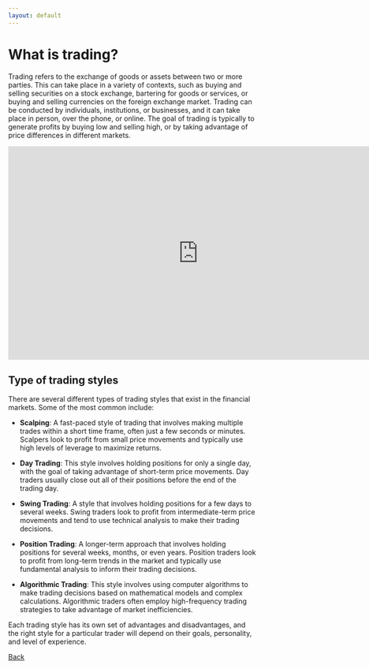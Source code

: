 ```yaml
---
layout: default
---
```


# What is trading?

Trading refers to the exchange of goods or assets between two or more parties. This can take place in a variety of contexts, such as buying and selling securities on a stock exchange, bartering for goods or services, or buying and selling currencies on the foreign exchange market. Trading can be conducted by individuals, institutions, or businesses, and it can take place in person, over the phone, or online. The goal of trading is typically to generate profits by buying low and selling high, or by taking advantage of price differences in different markets.


<iframe width="770" height="433" src="https://www.youtube.com/embed/PFyZv4OFfvs" title="What is Trading and How Does it Work? For Complete Beginners" frameborder="0" allow="accelerometer; autoplay; clipboard-write; encrypted-media; gyroscope; picture-in-picture; web-share" allowfullscreen></iframe>


## Type of trading styles

There are several different types of trading styles that exist in the financial markets. Some of the most common include:

* **Scalping**: A fast-paced style of trading that involves making multiple trades within a short time frame, often just a few seconds or minutes. Scalpers look to profit from small price movements and typically use high levels of leverage to maximize returns.

* **Day Trading**: This style involves holding positions for only a single day, with the goal of taking advantage of short-term price movements. Day traders usually close out all of their positions before the end of the trading day.

* **Swing Trading**: A style that involves holding positions for a few days to several weeks. Swing traders look to profit from intermediate-term price movements and tend to use technical analysis to make their trading decisions.

* **Position Trading**: A longer-term approach that involves holding positions for several weeks, months, or even years. Position traders look to profit from long-term trends in the market and typically use fundamental analysis to inform their trading decisions.

* **Algorithmic Trading**: This style involves using computer algorithms to make trading decisions based on mathematical models and complex calculations. Algorithmic traders often employ high-frequency trading strategies to take advantage of market inefficiencies.

Each trading style has its own set of advantages and disadvantages, and the right style for a particular trader will depend on their goals, personality, and level of experience.

[Back](../)